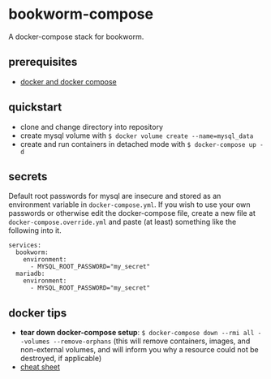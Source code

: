 # bookworm-compose
A docker-compose stack for bookworm.

## prerequisites

- [docker and docker compose](https://www.docker.com/products/docker-desktop)

## quickstart

- clone and change directory into repository
- create mysql volume with
  `$ docker volume create --name=mysql_data`
- create and run containers in detached mode with
  `$ docker-compose up -d`

## secrets

Default root passwords for mysql are insecure and stored as an environment variable in `docker-compose.yml`. If you wish to use your own passwords or otherwise edit the docker-compose file, create a new file at `docker-compose.override.yml` and paste (at least) something like the following into it.


```
services:
  bookworm:
    environment:
      - MYSQL_ROOT_PASSWORD="my_secret"
  mariadb:
    environment:
      - MYSQL_ROOT_PASSWORD="my_secret"
```

## docker tips
- __tear down docker-compose setup__: `$ docker-compose down --rmi all --volumes --remove-orphans` (this will remove containers, images, and non-external volumes, and will inform you why a resource could not be destroyed, if applicable)
- [cheat sheet](https://dockerlabs.collabnix.com/docker/cheatsheet/)
